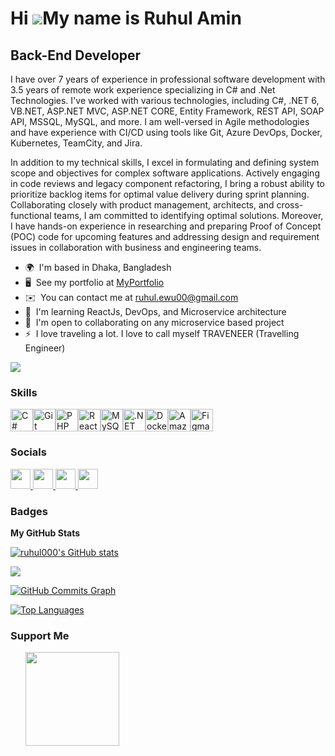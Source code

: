 Hi ![](https://user-images.githubusercontent.com/18350557/176309783-0785949b-9127-417c-8b55-ab5a4333674e.gif)My name is Ruhul Amin
==================================================================================================================================

Back-End Developer
------------------

I have over 7 years of experience in professional software development with  3.5 years of remote work experience specializing in C# and .Net Technologies. I've worked with various technologies, including C#, .NET 6, VB.NET, ASP.NET MVC, ASP.NET CORE, Entity Framework, REST API, SOAP API, MSSQL, MySQL, and more. I am well-versed in Agile methodologies and have experience with CI/CD using tools like Git, Azure DevOps, Docker, Kubernetes, TeamCity, and Jira.

In addition to my technical skills, I excel in formulating and defining system scope and objectives for complex software applications. Actively engaging in code reviews and legacy component refactoring, I bring a robust ability to prioritize backlog items for optimal value delivery during sprint planning. Collaborating closely with product management, architects, and cross-functional teams, I am committed to identifying optimal solutions. Moreover, I have hands-on experience in researching and preparing Proof of Concept (POC) code for upcoming features and addressing design and requirement issues in collaboration with business and engineering teams.

* 🌍  I'm based in Dhaka, Bangladesh
* 🖥️  See my portfolio at [MyPortfolio](http://docs.google.com/document/d/e/2PACX-1vTQmQgOMkDJYmLjz2NYnBPMqruT7vuVq1X_qlekgpBj8azwm8aa_v0e4R9-5PDGsMi_AmhF5SqJ8FPp/pub)
* ✉️  You can contact me at [ruhul.ewu00@gmail.com](mailto:ruhul.ewu00@gmail.com)
* 🧠  I'm learning ReactJs, DevOps, and Microservice architecture
* 🤝  I'm open to collaborating on any microservice based project
* ⚡  I love traveling a lot. I love to call myself TRAVENEER (Travelling Engineer)

<a href="https://www.github.com/ruhul000" target="_blank" rel="noreferrer"><img
src="https://img.shields.io/github/followers/ruhul000?logo=github&style=for-the-badge&color=a855f7&labelColor=181824" /></a>

### Skills


<p align="left">
<a href="https://docs.microsoft.com/en-us/dotnet/csharp/" target="_blank" rel="noreferrer"><img src="https://raw.githubusercontent.com/danielcranney/readme-generator/main/public/icons/skills/csharp-colored.svg" width="36" height="36" alt="C#" /></a><a href="https://git-scm.com/" target="_blank" rel="noreferrer"><img src="https://raw.githubusercontent.com/danielcranney/readme-generator/main/public/icons/skills/git-colored.svg" width="36" height="36" alt="Git" /></a><a href="https://www.php.net/" target="_blank" rel="noreferrer"><img src="https://raw.githubusercontent.com/danielcranney/readme-generator/main/public/icons/skills/php-colored.svg" width="36" height="36" alt="PHP" /></a><a href="https://reactjs.org/" target="_blank" rel="noreferrer"><img src="https://raw.githubusercontent.com/danielcranney/readme-generator/main/public/icons/skills/react-colored.svg" width="36" height="36" alt="React" /></a><a href="https://www.mysql.com/" target="_blank" rel="noreferrer"><img src="https://raw.githubusercontent.com/danielcranney/readme-generator/main/public/icons/skills/mysql-colored.svg" width="36" height="36" alt="MySQL" /></a><a href="https://dotnet.microsoft.com/en-us/" target="_blank" rel="noreferrer"><img src="https://raw.githubusercontent.com/danielcranney/readme-generator/main/public/icons/skills/dot-net-colored.svg" width="36" height="36" alt=".NET" /></a><a href="https://www.docker.com/" target="_blank" rel="noreferrer"><img src="https://raw.githubusercontent.com/danielcranney/readme-generator/main/public/icons/skills/docker-colored.svg" width="36" height="36" alt="Docker" /></a><a href="https://aws.amazon.com" target="_blank" rel="noreferrer"><img src="https://raw.githubusercontent.com/danielcranney/readme-generator/main/public/icons/skills/aws-colored-dark.svg" width="36" height="36" alt="Amazon Web Services" /></a><a href="https://www.figma.com/" target="_blank" rel="noreferrer"><img src="https://raw.githubusercontent.com/danielcranney/readme-generator/main/public/icons/skills/figma-colored.svg" width="36" height="36" alt="Figma" /></a>
</p>


### Socials

<p align="left"> <a href="https://www.github.com/ruhul000" target="_blank" rel="noreferrer"> <picture> <source media="(prefers-color-scheme: dark)" srcset="https://raw.githubusercontent.com/danielcranney/readme-generator/main/public/icons/socials/github-dark.svg" /> <source media="(prefers-color-scheme: light)" srcset="https://raw.githubusercontent.com/danielcranney/readme-generator/main/public/icons/socials/github.svg" /> <img src="https://raw.githubusercontent.com/danielcranney/readme-generator/main/public/icons/socials/github.svg" width="32" height="32" /> </picture> </a> <a href="http://www.instagram.com/ruhul.amin.00" target="_blank" rel="noreferrer"> <picture> <source media="(prefers-color-scheme: dark)" srcset="undefined" /> <source media="(prefers-color-scheme: light)" srcset="https://raw.githubusercontent.com/danielcranney/readme-generator/main/public/icons/socials/instagram.svg" /> <img src="https://raw.githubusercontent.com/danielcranney/readme-generator/main/public/icons/socials/instagram.svg" width="32" height="32" /> </picture> </a> <a href="https://www.linkedin.com/in/ruhulewu" target="_blank" rel="noreferrer"> <picture> <source media="(prefers-color-scheme: dark)" srcset="https://raw.githubusercontent.com/danielcranney/readme-generator/main/public/icons/socials/linkedin-dark.svg" /> <source media="(prefers-color-scheme: light)" srcset="https://raw.githubusercontent.com/danielcranney/readme-generator/main/public/icons/socials/linkedin.svg" /> <img src="https://raw.githubusercontent.com/danielcranney/readme-generator/main/public/icons/socials/linkedin.svg" width="32" height="32" /> </picture> </a> <a href="https://www.stackoverflow.com/users/6548872/ruhul-amin" target="_blank" rel="noreferrer"> <picture> <source media="(prefers-color-scheme: dark)" srcset="undefined" /> <source media="(prefers-color-scheme: light)" srcset="https://raw.githubusercontent.com/danielcranney/readme-generator/main/public/icons/socials/stackoverflow.svg" /> <img src="https://raw.githubusercontent.com/danielcranney/readme-generator/main/public/icons/socials/stackoverflow.svg" width="32" height="32" /> </picture> </a></p>

### Badges

<b>My GitHub Stats</b>

<a href="http://www.github.com/ruhul000"><img src="https://github-readme-stats.vercel.app/api?username=ruhul000&show_icons=true&hide=issues,&count_private=true&title_color=22c55e&text_color=ffffff&icon_color=a855f7&bg_color=181824&hide_border=true&show_icons=true" alt="ruhul000's GitHub stats" /></a>

<a href="http://www.github.com/ruhul000"><img src="https://github-readme-streak-stats.herokuapp.com/?user=ruhul000&stroke=ffffff&background=181824&ring=22c55e&fire=22c55e&currStreakNum=ffffff&currStreakLabel=22c55e&sideNums=ffffff&sideLabels=ffffff&dates=ffffff&hide_border=true" /></a>

<a href="http://www.github.com/ruhul000"><img src="https://github-readme-activity-graph.cyclic.app/graph?username=ruhul000&bg_color=181824&color=ffffff&line=a855f7&point=ffffff&area_color=181824&area=true&hide_border=true&custom_title=GitHub%20Commits%20Graph" alt="GitHub Commits Graph" /></a>

<a href="https://github.com/ruhul000" align="left"><img src="https://github-readme-stats.vercel.app/api/top-langs/?username=ruhul000&langs_count=10&title_color=22c55e&text_color=ffffff&icon_color=a855f7&bg_color=181824&hide_border=true&locale=en&custom_title=Top%20%Languages" alt="Top Languages" /></a>

### Support Me

<ul style="list-style-type: none; margin: 0;">

<li style="display: inline-block; margin-right: 0.25rem;"><a href="https://www.buymeacoffee.com/ruhulamin00"><img src="https://cdn.buymeacoffee.com/buttons/v2/default-yellow.png" width="150"/></a></li>

</ul>
